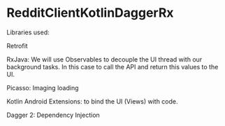 # RedditClientKotlinDaggerRx

Libraries used:

Retrofit

RxJava: We will use Observables to decouple the UI thread with our background tasks. In this case to call the API and return this values to the UI.

Picasso: Imaging loading

Kotlin Android Extensions: to bind the UI (Views) with code.

Dagger 2: Dependency Injection
